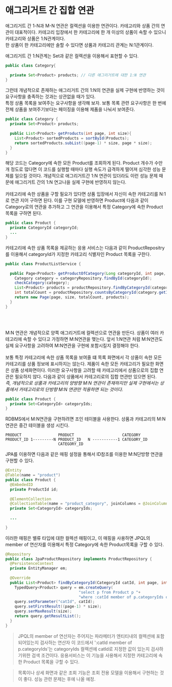 # 애그리거트 간 집합 연관

애그리거트 간 1-N과 M-N 연관은 컬렉션을 이용한 연관이다. 카테고리와 상품 간의 연관이 대표적이다. 카테고리 입장에서 한 카테고리에 한 개 이상의 상품이 속할 수 있으니 카테고리와 상품은 1:N관계이다.
<br>
한 상품이 한 카테고리에만 솔할 수 있다면 상품과 카테고리 관계는 N:1관계이다. 

애그리거트 간 1:N관계는 Set과 같은 컬렉션을 이용해서 표현할 수 있다.

```java
public class Category{
  
  private Set<Product> products; // 다른 애그리거트에 대한 1:N 연관
}
```
그런데 개념적으로 존재하는 애그리거트 간의 1:N의 연관을 실제 구현에 반영하는 것이 요구사항을 충족하는 것과는 상관없을 때가 있다. 
<br>
특정 상품 목록을 보여주는 요구사항을 생각해 보자. 보통 목록 관련 요구사항은 한 번에 전체 상품을 보여주기보다는 페이징을 이용해 제품을 나눠서 보여준다. 
```java
public class Category {
  private Set<Product> products;
  
  public List<Product> getProducts(int page, int size){
    List<Product> sortedProducts = sortById(Products);
    return sortedProducts.subList((page-1) * size, page * size);
  }
}
```
해당 코드는 Category에 속한 모든 Product를 조회하게 된다. Product 개수가 수만 개 정도로 많다면 이 코드를 실행할 때마다 실행 속도가 급격하게 떨어져 심각한 성능 문제를 일으킬 것이다.
개념적으로 애그리거트간 1:N 연관이 있더라도 이런 성능 문제 때문에 애그리거트 간의 1:N 연고나을 실제 구현에 반영하지 않는다. 
<br>
<br>
카테고리에 속한 상품을 구할 필요가 있다면 상품 입장에서 자신이 속한 카테고리를 N:1로 연관 지어 구하면 된다. 이를 구현 모델에 반영하면 Product에 다음과 같이 Category로의 연관을 추가하고 그 연관을
이용해서 특정 Category에 속한 Product목록을 구하면 된다.

```java
public class Product {
  private CategoryId categoryId;
  ...
}
```
카테고리에 속한 상품 목록을 제공하는 응용 서비스는 다음과 같이 ProductRepositry를 이용해서 categoryId가 지정한 카테고리 식별자인 Product 목록을 구한다.

```java
public class ProductListService {
  
  public Page<Product> getProductOfCategory(Long categoryId, int page, int size){
    Category category = categoryRepository.findById(categoryId);
    checkCategory(category);
    List<Product> products = productRepository.findByCategoryId(category.getId(),page,size);
    int totalCount = productRepository.countsByCategoryId(category.getId());
    return new Page(page, size, totalCount, products);
  }
}
```
<br>
<br>

M:N 연관은 개념적으로 양쪽 애그리거트에 컬렉션으로 연관을 만든다. 상품이 여러 카테고리에 속할 수 있다고 가정하면 M:N연관을 맺는다. 앞서 1:N연관 처럼 M:N연관도 실제 요구사항을 고려하여 M:N연관을 
구현에 포함시킬지 결정해야 한다. 
<br>
<br>
보통 특정 카테고리에 속한 상품 목록을 보여줄 떄 목록 화면에서 각 상품이 속한 모든 카테고리를 상품 정보에 표시하지는 않는다. 제품이 속한 모든 카테고리가 필요한 화면은 상품 상세화면이다. 이러한 요구사항을 
고려할 때 카테고리에서 상품으로의 집합 연관은 필요하지 않다. 다음과 같이 상품에서 카테고리로의 집합 연관만 있으면 된다. 
<br>
*즉, 개념적으로 상품과 카테고리의 양방향 M:N 연관이 존재하지만 실제 구현에서는 상품에서 카테고리로의 단방향 M:N 연관만 적용하면 되는 것이다.*

```java
public class Product {
  private Set<CategoryId> categoryIds;
}
```
RDBMS에서 M:N연관을 구현하려면 조인 테이블을 사용한다. 상품과 카테고리의 M:N연관은 중간 테이블을 생성 시킨다. 
```
PRODUCT                PRODUCT                     CATEGORY
PRODUCT_ID 1---------N PRODUCT_ID   N -----------1 CATEGORY_ID
                       CATEGORY_ID
```
JPA를 이용하면 다음과 같은 매핑 설정을 통해서 ID참조를 이용한 M:N단방향 연관을 구현할 수 있다.

```java
@Entity
@Table(name = "product")
public class Product {
  @EmbededID
  private ProductId id;
  
  @ElementCollection
  @CollectionTable(name = "product_category", joinColumns = @JoinColumn(name = "product_id"))
  private Set<CategoryId> categoryIds;
  
  ...
  
}
```
이러한 매핑은 밸류 타입에 대한 컬렉션 매핑이고, 이 매핑을 사용하면 JPQL의 member of 연산자를 이용해서 특정 Category에 속한 Product목록을 구할 수 있다.

```java
@Repository
public class JpaProductRepository implements ProductRepository {
  @PersistenceContext
  private EntityManager em;
  
  @Override
  public List<Product> findByCategoryId(CategoryId catId, int page, int size){
    TypedQuery<Product> query = em.createQuery(
                                "select p from Product p "+
                                "where :catId member of p.categoryIds order by p.id.id desc", Product.class);
    query.setParameter("catId", catId);
    query.setFirstResult((page-1) * size);
    query.serMaxResult(size);
    return query.getResultList();
  }
}
```
> JPQL의 member of 연산자는 주어지는 파라메터가 엔티티내의 컬렉션에 포함 되어있는지 검사하는 연산자 
이 코드에서 ':catId member of p.categoryIds'는 categoryIds 컬렉션에 catId로 지정한 값이 있는지 검사하기위한 검색 조건이다. 응용서비스는 이 기능을 사용해서 지정한 카테고리에 속한 Product
목록을 구할 수 있다.

> 목록이나 상세 화면과 같은 조회 기능은 조회 전용 모델을 이용해서 구현하는 것이 좋다. 
> 성능 관련 문제는 후에 나올 예정. 






















